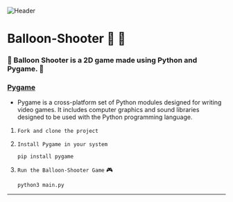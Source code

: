 ![Header](./assets/images/balloon_shooter.gif)
# Balloon-Shooter :balloon: :gun:

### :balloon: Balloon Shooter is a 2D game made using Python and Pygame. :balloon:

### [Pygame](https://www.pygame.org/docs/)
  + Pygame is a cross-platform set of Python modules designed for writing video games. It includes computer graphics and sound libraries designed to be used with the Python programming language.

1. `Fork and clone the project`
2. `Install Pygame in your system`

       pip install pygame
3. `Run the Balloon-Shooter Game` :video_game:

       python3 main.py
       
---
